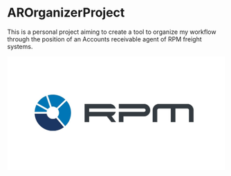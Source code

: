 # AROrganizerProject
This is a personal project aiming to create a tool to organize my workflow through the position of an Accounts receivable agent of RPM freight systems.

![RPM!](RPM_logo_Color_Pos_Hor_1200x630.jpg)
